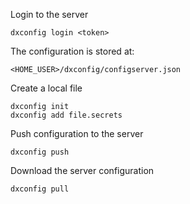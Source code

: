 
Login to the server

    dxconfig login <token>

The configuration is stored at:

    <HOME_USER>/dxconfig/configserver.json

Create a local file

    dxconfig init
    dxconfig add file.secrets

Push configuration to the server

    dxconfig push

Download the server configuration

    dxconfig pull

    
